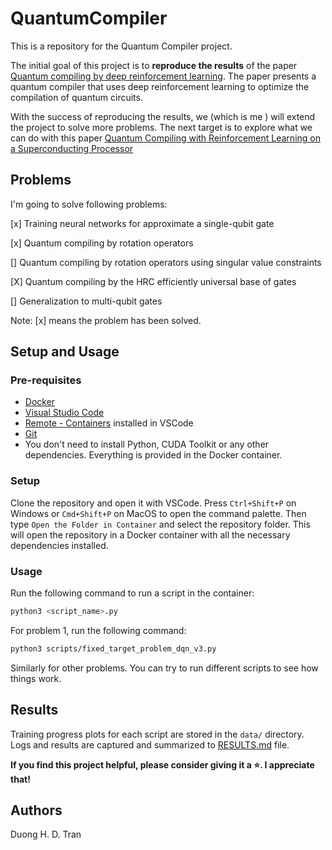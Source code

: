 # QuantumCompiler

This is a repository for the Quantum Compiler project. 

The initial goal of this project is to **reproduce the results** of the paper [Quantum compiling by deep reinforcement learning](https://www.nature.com/articles/s42005-021-00684-3#ref-CR7). The paper presents a quantum compiler that uses deep reinforcement learning to optimize the compilation of quantum circuits.

With the success of reproducing the results, we (which is me ) will extend the project to solve more problems. The next target is to explore what we can do with this paper [Quantum Compiling with Reinforcement Learning on a Superconducting Processor](https://arxiv.org/pdf/2406.12195)

## Problems

I'm going to solve following problems:

[x] Training neural networks for approximate a single-qubit gate

[x] Quantum compiling by rotation operators

[] Quantum compiling by rotation operators using singular value constraints

[X] Quantum compiling by the HRC efficiently universal base of gates

[] Generalization to multi-qubit gates

Note: [x] means the problem has been solved.
## Setup and Usage

### Pre-requisites

- [Docker](https://www.docker.com/)
- [Visual Studio Code](https://code.visualstudio.com/)
- [Remote - Containers](https://marketplace.visualstudio.com/items?itemName=ms-vscode-remote.remote-containers) installed in VSCode
- [Git](https://git-scm.com/)
- You don't need to install Python, CUDA Toolkit or any other dependencies. Everything is provided in the Docker container. 

### Setup

Clone the repository and open it with VSCode. Press `Ctrl+Shift+P` on Windows or `Cmd+Shift+P` on MacOS to open the command palette. Then type `Open the Folder in Container` and select the repository folder. This will open the repository in a Docker container with all the necessary dependencies installed.

### Usage

Run the following command to run a script in the container:

```bash
python3 <script_name>.py
```

For problem 1, run the following command:

```bash
python3 scripts/fixed_target_problem_dqn_v3.py
```
Similarly for other problems. You can try to run different scripts to see how things work.

## Results

Training progress plots for each script are stored in the `data/` directory. Logs and results are captured and summarized to [RESULTS.md](RESULT.md) file.

**If you find this project helpful, please consider giving it a ⭐. I appreciate that!**

## Authors

Duong H. D. Tran
